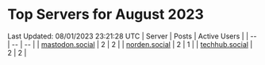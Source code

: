 # Top Servers for August 2023
Last Updated: 08/01/2023 23:21:28 UTC
| Server | Posts | Active Users |
| -- | -- | -- |
| [mastodon.social](https://mastodon.social/tags/PowerShell) | 2 | 2 |
| [norden.social](https://norden.social/tags/PowerShell) | 2 | 1 |
| [techhub.social](https://techhub.social/tags/PowerShell) | 2 | 2 |
